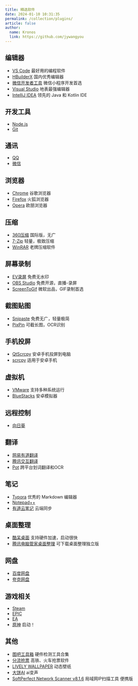 ```yaml
---
title: 精选软件
date: 2024-01-10 10:31:35
permalink: /collection/plugins/
article: false
author: 
  name: Kronos
  link: https://github.com/jywangyou
---
```


## 编辑器
- [VS Code](https://code.visualstudio.com/) 最好用的编程软件
- [HBuilderX](https://www.dcloud.io/hbuilderx.html) 国内优秀编辑器
- [微信开发者工具](https://developers.weixin.qq.com/miniprogram/dev/devtools/download.html) 微信小程序开发首选
- [Visual Studio](https://visualstudio.microsoft.com/zh-hans/downloads/) 地表最强编辑器
- [IntelliJ IDEA](https://www.jetbrains.com/zh-cn/idea/download/?section=windows) 领先的 Java 和 Kotlin IDE

## 开发工具
- [Node.js](https://nodejs.org/en/)
- [Git](https://git-scm.com/)

## 通讯
- [QQ](https://im.qq.com/index/)
- [微信](https://weixin.qq.com/)

## 浏览器
- [Chrome](https://www.google.cn/intl/zh-CN/chrome/) 谷歌浏览器
- [Firefox](https://www.firefox.com.cn/) 火狐浏览器
- [Opera](https://www.opera.com/zh-cn/download) 欧朋浏览器

## 压缩
- [360压缩](https://www.360totalsecurity.com/zh-cn/360zip/) 国际版，无广
- [7-Zip](https://www.7-zip.org/download.html) 轻量，极致压缩
- [WinRAR](https://www.win-rar.com/predownload.html?&L=7) 老牌压缩软件


## 屏幕录制
- [EV录屏](https://www.ieway.cn/evcapture.html) 免费无水印
- [OBS Studio](https://obsproject.com/) 免费开源，直播-录屏
- [ScreenToGif](https://www.screentogif.com/) 微软出品，GIF录制首选

## 截图贴图
- [Snipaste](https://zh.snipaste.com/) 免费无广，轻量极简
- [PixPin](https://pixpinapp.com/) 可截长图，OCR识别

## 手机投屏
- [QtScrcpy](https://gitee.com/Barryda/QtScrcpy/releases) 安卓手机投屏到电脑
- [scrcpy](https://github.com/Genymobile/scrcpy/releases) 适用于安卓手机


## 虚拟机
- [VMware](https://www.vmware.com/products/workstation-pro/workstation-pro-evaluation.html) 支持多种系统运行
- [BlueStacks](https://www.bluestacks.com/tw/index.html) 安卓模拟器


## 远程控制
- [向日葵](https://sunlogin.oray.com/)


## 翻译
- [网易有道翻译](https://fanyi.youdao.com/download-Windows#/)
- [腾讯交互翻译](https://transmart.qq.com/zh-CN/download)
- [Pot](https://pot-app.com/) 跨平台划词翻译和OCR


## 笔记
- [Typora](https://typora.io/) 优秀的 Markdown 编辑器
- [Notepad++](https://notepad-plus-plus.org/downloads/v8.4.7/)
- [有道云笔记](https://note.youdao.com/) 云端同步


## 桌面整理
- [酷呆桌面](https://www.coodesker.com/) 支持硬件加速，启动很快
- [腾讯电脑管家桌面整理](https://guanjia.qq.com/product/zmzl/?ADTAG=media.innerenter.gj_product&wd=&eqid=ab60bbea000010a20000000465291abf) 可下载桌面整理独立版


## 网盘
- [百度网盘](https://pan.baidu.com/download?_at_=1704863197978#win)
- [夸克网盘](https://pan.quark.cn/)


## 游戏相关
- [Steam](https://store.steampowered.com/about)
- [EPIC](https://www.epicgames.com/help/zh-CN/?lang=zh-CN)
- [EA](https://www.ea.com/ea-app?isLocalized=true)
- [原神](https://ys.mihoyo.com/) 启动！

## 其他
- [图吧工具箱](https://www.tbtool.cn/#container_23932c22) 硬件检测工具合集
- [分流抢票](https://www.bypass.cn/) 高铁、火车抢票软件
- [LIVELY WALLPAPER](https://www.rocksdanister.com/lively/) 动态壁纸
- [大饼AI](https://dubbingai.io/) ai变声
- [SoftPerfect Network Scanner v8.1.6](https://pan.baidu.com/s/1GvvlU3NYeC2DhKEeNwANjw?pwd=f1jm) 局域网IP扫描工具 便携版